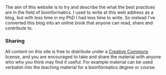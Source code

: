 The aim of this website is to try and describe the what the best practices are in the field of bioinformatics. I used to write at this web address as a blog, but with less time in my PhD I had less time to write. So instead I've converted this blog into an online book that anyone can read, share and contribute to.

### Sharing

All content on this site is free to distribute under a [Creative Commons][cc] license, and you are encouraged to take and share the material with anyone who who you think may find it useful. For example material can be used verbatim into the teaching material for a bioinformatics degree or course.

[cc]: http://creativecommons.org/licenses/by/3.0/
